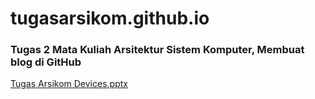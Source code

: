 # tugasarsikom.github.io
### Tugas 2 Mata Kuliah Arsitektur Sistem Komputer, Membuat blog di GitHub
[Tugas Arsikom Devices.pptx](https://github.com/ZiZ-75/tugasarsikom.github.io/files/13196791/Tugas.Arsikom.Devices.pptx)
